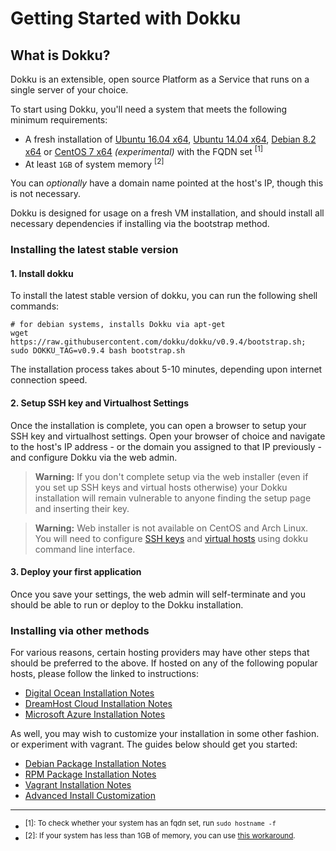 # Getting Started with Dokku

## What is Dokku?

Dokku is an extensible, open source Platform as a Service that runs on a single server of your choice.

To start using Dokku, you'll need a system that meets the following minimum requirements:

- A fresh installation of [Ubuntu 16.04 x64](https://www.ubuntu.com/download), [Ubuntu 14.04 x64](https://www.ubuntu.com/download), [Debian 8.2 x64](https://www.debian.org/distrib/) or [CentOS 7 x64](https://www.centos.org/download/) *(experimental)* with the FQDN set <sup>[1]</sup>
- At least `1GB` of system memory <sup>[2]</sup>

You can *optionally* have a domain name pointed at the host's IP, though this is not necessary.

Dokku is designed for usage on a fresh VM installation, and should install all necessary dependencies if installing via the bootstrap method.

### Installing the latest stable version

#### 1. Install dokku

To install the latest stable version of dokku, you can run the following shell commands:

```shell
# for debian systems, installs Dokku via apt-get
wget https://raw.githubusercontent.com/dokku/dokku/v0.9.4/bootstrap.sh;
sudo DOKKU_TAG=v0.9.4 bash bootstrap.sh
```

The installation process takes about 5-10 minutes, depending upon internet connection speed.

#### 2. Setup SSH key and Virtualhost Settings

Once the installation is complete, you can open a browser to setup your SSH key and virtualhost settings. Open your browser of choice and navigate to the host's IP address - or the domain you assigned to that IP previously - and configure Dokku via the web admin.

>**Warning:** If you don't complete setup via the web installer (even if you set up SSH keys and virtual hosts otherwise) your Dokku installation will remain vulnerable to anyone finding the setup page and inserting their key.

>**Warning:** Web installer is not available on CentOS and Arch Linux. You will need to configure [SSH keys](/dokku/deployment/user-management/#adding-ssh-keys) and [virtual hosts](/dokku/configuration/domains/#customizing-hostnames) using dokku command line interface.

#### 3. Deploy your first application
Once you save your settings, the web admin will self-terminate and you should be able to run or deploy to the Dokku installation.

### Installing via other methods

For various reasons, certain hosting providers may have other steps that should be preferred to the above. If hosted on any of the following popular hosts, please follow the linked to instructions:

- [Digital Ocean Installation Notes](/dokku/getting-started/install/digitalocean)
- [DreamHost Cloud Installation Notes](/dokku/getting-started/install/dreamhost/)
- [Microsoft Azure Installation Notes](/dokku/getting-started/install/azure/)

As well, you may wish to customize your installation in some other fashion. or experiment with vagrant. The guides below should get you started:

- [Debian Package Installation Notes](/dokku/getting-started/install/debian/)
- [RPM Package Installation Notes](/dokku/getting-started/install/rpm/)
- [Vagrant Installation Notes](/dokku/getting-started/install/vagrant/)
- [Advanced Install Customization](/dokku/getting-started/advanced-installation/)

---

- <sup>[1]: To check whether your system has an fqdn set, run `sudo hostname -f`</sup>
- <sup>[2]: If your system has less than 1GB of memory, you can use [this workaround](/dokku/getting-started/advanced-installation/#vms-with-less-than-1gb-of-memory).</sup>
